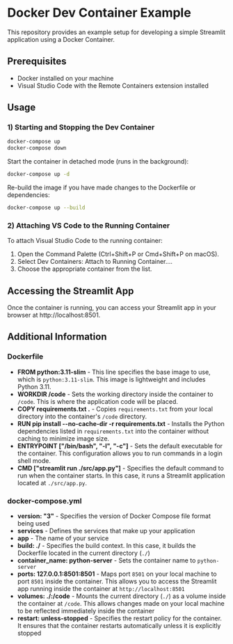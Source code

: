 # Docker Dev Container Example

This repository provides an example setup for developing a simple Streamlit application using a Docker Container.

## Prerequisites
- Docker installed on your machine
- Visual Studio Code with the Remote Containers extension installed

## Usage

### 1) Starting and Stopping the Dev Container

```sh
docker-compose up
docker-compose down
```

Start the container in detached mode (runs in the background):
```sh
docker-compose up -d
```

Re-build the image if you have made changes to the Dockerfile or dependencies:
```sh
docker-compose up --build
```


### 2) Attaching VS Code to the Running Container

To attach Visual Studio Code to the running container:
1) Open the Command Palette (Ctrl+Shift+P or Cmd+Shift+P on macOS).
2) Select Dev Containers: Attach to Running Container....
3) Choose the appropriate container from the list.

## Accessing the Streamlit App

Once the container is running, you can access your Streamlit app in your browser at http://localhost:8501.

## Additional Information

### Dockerfile

* **FROM python:3.11-slim** - This line specifies the base image to use, which is `python:3.11-slim`. This image is lightweight and includes Python 3.11.
* **WORKDIR /code** - Sets the working directory inside the container to `/code`. This is where the application code will be placed.
* **COPY requirements.txt .** - Copies `requirements.txt` from your local directory into the container's `/code` directory.
* **RUN pip install --no-cache-dir -r requirements.txt** - Installs the Python dependencies listed in `requirements.txt` into the container without caching to minimize image size.
* **ENTRYPOINT \["/bin/bash", "-l", "-c"\]** - Sets the default executable for the container. This configuration allows you to run commands in a login shell mode.
* **CMD \["streamlit run ./src/app.py"\]** - Specifies the default command to run when the container starts. In this case, it runs a Streamlit application located at `./src/app.py`.

### docker-compose.yml

* **version: "3"** - Specifies the version of Docker Compose file format being used
* **services** - Defines the services that make up your application
* **app** - The name of your service
* **build: ./** - Specifies the build context. In this case, it builds the Dockerfile located in the current directory (`./`)
* **container\_name: python-server** - Sets the container name to `python-server`
* **ports: 127.0.0.1:8501:8501** - Maps port `8501` on your local machine to port `8501` inside the container. This allows you to access the Streamlit app running inside the container at `http://localhost:8501`
* **volumes: ./:/code** - Mounts the current directory (`./`) as a volume inside the container at `/code`. This allows changes made on your local machine to be reflected immediately inside the container
* **restart: unless-stopped** - Specifies the restart policy for the container. It ensures that the container restarts automatically unless it is explicitly stopped